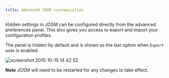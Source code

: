 ```yaml
---
title: Advanced JOSM customization
---
```



Hidden settings in JOSM can be configured directly from the advanced preferences panel. This also gives you access to export and import your configuration profiles.

The panel is hidden by default and is shown as the last option when `Expert mode` is enabled.

![screenshot 2015-10-15 14 42 52](https://cloud.githubusercontent.com/assets/126868/10509569/890e64b8-734b-11e5-988f-26596f9d42d9.png)

**Note** JOSM will need  to be restarted for any changes to take effect.